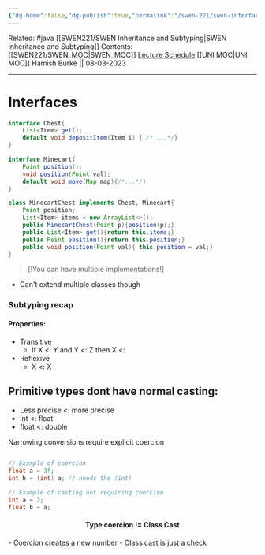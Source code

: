 ```yaml
---
{"dg-home":false,"dg-publish":true,"permalink":"/swen-221/swen-interfaces/","dgPassFrontmatter":true}
---
```


Related: #java [[SWEN221/SWEN Inheritance and Subtyping\|SWEN Inheritance and Subtyping]]
Contents: [[SWEN221/SWEN_MOC\|SWEN_MOC]]
[Lecture Schedule](https://ecs.wgtn.ac.nz/Courses/SWEN221_2023T1/LectureSchedule)
[[UNI MOC\|UNI MOC]]
Hamish Burke || 08-03-2023
***

# Interfaces

```java
interface Chest{
	List<Item> get();
	default void depositItem(Item i) { /* ...*/}
}

interface Minecart{
	Point position();
	void position(Point val);
	default void move(Map map){/*...*/}
}

class MinecartChest implements Chest, Minecart{
	Point position;
	List<Item> items = new ArrayList<>();
	public MinecartChest(Point p){position(p);}
	public List<Item> get(){return this.items;}
	public Point position(){return this.position;}
	public void position(Point val){ this.position = val;}
}
```

> [!You can have multiple implementations!]

- Can't extend multiple classes though

### Subtyping recap

#### Properties:
- Transitive
	- If X <: Y and Y <: Z then X <: 
- Reflexive
	- X <: X


## Primitive types dont have normal casting:
- Less precise <: more precise
- int <: float
- float <: double

Narrowing conversions require explicit coercion
```java

// Example of coercion
float a = 3f;
int b = (int) a; // needs the (int)

// Example of casting not requiring coercion
int a = 3;
float b = a;
```


<h4 align="center">
Type coercion != Class Cast
</h4>
- Coercion creates a new number
- Class cast is just a check

